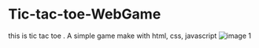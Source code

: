 # Tic-tac-toe-WebGame
this is tic tac toe . A simple game make with html, css, javascript
![image 1](https://user-images.githubusercontent.com/114085625/222943717-5c5e4631-9f8e-4dc5-b3e5-9bec89f3f0a4.png)
